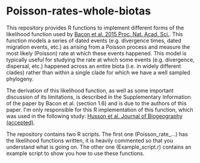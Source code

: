 # Poisson-rates-whole-biotas

This repository provides R functions to implement different forms of the likelihood function used by [Bacon et al. 2015 Proc. Nat. Acad. Sci.](https://www.pnas.org/content/112/19/6110). This function models a series of dated events (e.g. divergence times, dated migration events, etc.) as arising from a Poisson process and measure the most likely (Poisson) rate at which these events happened. This model is typically useful for studying the rate at which some events (e.g. divergence, dispersal, etc.) happened across an entire biota (i.e. in widely different clades) rather than within a single clade for which we have a well sampled phylogeny. 

The derivation of this likelihood function, as well as some important discussion of its limitations, is described in the Supplementary Information of the paper by Bacon et al. (section 1.6) and is due to the authors of this paper. I'm only responsible for this R implementation of this function, which was used in the following study: [Husson et al. Journal of Biogeography (accepted)](https://onlinelibrary.wiley.com/doi/full/10.1111/jbi.13762).

The repository contains two R scripts. The first one (Poisson_rate_...) has the likelihood functions written, it is heavily commented so that you understand what is going on. The other one (Example_script.r) contains an example script to show you how to use these functions.
